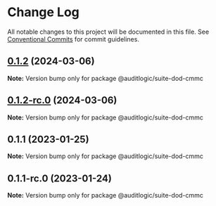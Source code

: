 # Change Log

All notable changes to this project will be documented in this file.
See [Conventional Commits](https://conventionalcommits.org) for commit guidelines.

## [0.1.2](https://github.com/auditlogic/suite/compare/@auditlogic/suite-dod-cmmc@0.1.1...@auditlogic/suite-dod-cmmc@0.1.2) (2024-03-06)

**Note:** Version bump only for package @auditlogic/suite-dod-cmmc





## [0.1.2-rc.0](https://github.com/auditlogic/suite/compare/@auditlogic/suite-dod-cmmc@0.1.1...@auditlogic/suite-dod-cmmc@0.1.2-rc.0) (2024-03-06)

**Note:** Version bump only for package @auditlogic/suite-dod-cmmc





## 0.1.1 (2023-01-25)

**Note:** Version bump only for package @auditlogic/suite-dod-cmmc





## 0.1.1-rc.0 (2023-01-24)

**Note:** Version bump only for package @auditlogic/suite-dod-cmmc
